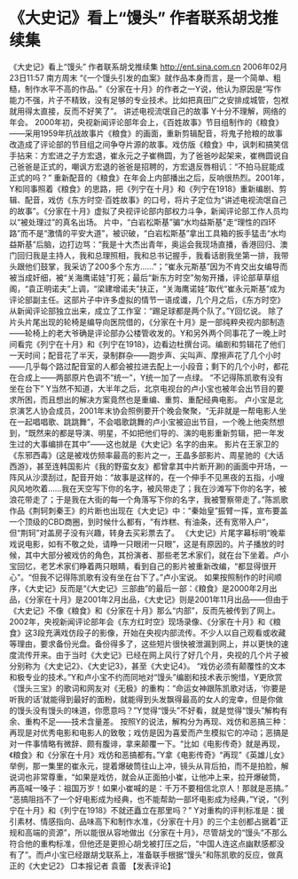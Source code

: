 # 《大史记》看上“馒头” 作者联系胡戈推续集

《大史记》看上“馒头” 作者联系胡戈推续集
http://ent.sina.com.cn 2006年02月23日11:57 南方周末
“《一个馒头引发的血案》就作品本身而言，是一个简单、粗糙，制作水平不高的作品。”《分家在十月》的作者之一Y说，他认为原因是“写作能力不强，片子不精致，没有足够的专业技术。比如把真田广之安排成城管，包袱就用得太直接，反而不好笑了”。
讲述电视流氓自己的故事
Y十分不理解，网络的年会。
2000年初，央视新闻评论部年会上，《百姓故事》节目组制作的《粮食》——采用1959年抗战故事片《粮食》的画面，重新剪辑配音，将鬼子抢粮的故事改造成了评论部的节目组之间争夺片源的故事。戏仿版《粮食》中，讽刺和搞笑信手拈来：方宏进之子方宏退，崔永元之子崔椭圆，为了爸爸吵起架来，崔椭圆说自己爸爸是正式的，嘲讽方宏退的爸爸是招聘的，方宏退反唇相讥：“不拍马屁能成正式的吗？”
重新配音的《粮食》在年会上内部播出之后，反响很热烈。2001年，Y和同事照着《粮食》的思路，把《列宁在十月》和《列宁在1918》重新编剧、剪辑、配音，戏仿《东方时空·百姓故事》的口号，将片子定位为“讲述电视流氓自己的故事”。《分家在十月》虚拟了央视评论部内部权力斗争，新闻评论部工作人员均以“被处理过”的真名出场。
片中，“白岩松斯基”骗“水均益斯基”走“理性的四环路”而不是“激情的平安大道”，被识破，“白岩松斯基”拿出工具箱的扳手猛击“水均益斯基”后脑，边打边骂：“我是十大杰出青年，奥运会我现场直播，香港回归、澳门回归我是主持人，我和总理照相，我和总书记握手，我看话剧我坐第一排，我带头跟他们鼓掌，我采访了200多个东方……”；“崔永元斯基”因为不肯交出女编导而被当成奸细，被“关海鹰诺娃”打死；最后“新东方时空”匆匆开播，评论部草草组阁，“袁正明诺夫”上调，“梁建增诺夫”扶正，“关海鹰诺娃”取代“崔永元斯基”成为评论部副主任。这部片子中许多虚拟的情节一语成谶，几个月之后，《东方时空》从新闻评论部独立出来，成立了工作室：“踢足球都是两个队了。”Y回忆说。
除了片头片尾出现的轮椅是编导向医院借的，《分家在十月》是一部纯粹央视内部制造——轮椅上的老大爷确是评论部办公楼管收发的。Y和另外两个同事花了一晚上时间看完《列宁在十月》和《列宁在1918》，边看边杜撰台词。编剧和剪辑花了他们一天时间；配音花了半天，录制群杂——跑步声、尖叫声、摩擦声花了几个小时——几乎每个路过配音室的人都会被拉进去配上一小段音；剩下的几个小时，都花在合成上——两部原片色调不“统一”，Y统一加了一点绿。
“不记得陈凯歌有没有坐在台下”
Y当然不知道，大半年之后，北京电视台的卢小宝也被年会出节目的要求所困，而且想出的解决方案竟然也是重编、重剪、重配经典电影。
卢小宝是北京演艺人协会成员，2001年末协会照例要开个晚会聚聚，“无非就是一帮电影人坐在一起唱唱歌、跳跳舞”，不会唱歌跳舞的卢小宝被迫出节目，一个晚上他突然想到，“既然来的都是导演、明星，不如把他们导的、演的电影重新剪辑，把一年发生过的大事编排在其中”——这也就是《大史记》名字的由来。
影片在王家卫的《东邪西毒》(这是被戏仿频率最高的影片之一，王晶多部影片、周星驰的《大话西游》，甚至连韩国影片《我的野蛮女友》都曾拿其中片断开涮)的画面中开场，一阵风从沙漠刮过，配音开始：“故事是这样的，在一个伸手不见黑夜的五指，小嗖风风地吹着……我在天空写下你的名字，被风带走了；我在沙滩写下你的名字，被浪花带走了；于是我在大街的每一个角落写下你的名字，我被警察带走了。”陈凯歌作品《荆轲刺秦王》的片断也出现在《大史记》中：“秦始皇”振臂一挥，宣布要盖一个顶级的CBD商圈，到时候什么都有，“有炸糕、有油条，还有宽带入户”，但“荆轲”对盖房子没有兴趣，转身去买彩票去了。
《大史记》片尾字幕标明“晚辈戏说电影，如有不敬之处，请睁一只眼闭一只眼”，这是有原因的。片子播放的时候，其中大部分被戏仿的角色，其扮演者、那些老艺术家们，就在台下坐着。卢小宝回忆，老艺术家们睁着两只眼睛，看到自己的影片被重新改编，“都显得很开心”。“但我不记得陈凯歌有没有坐在台下了。”卢小宝说。
如果按照制作的时间顺序，《大史记》反而是“《大史记》三部曲”的最后一部：《粮食》是2000年2月出品，《分家在十月》是2001年2月出品，《大史记》则是2001年11月出品——但由于《大史记》不像《粮食》和《分家在十月》那么“内部”，反而先被传到了网上。2002年，央视新闻评论部年会《东方红时空》现场录像、《分家在十月》和《粮食》这3段充满戏仿段子的影像，开始在央视内部流传。不少人以自己观看或收藏等理由，要求备份光盘。备份得多了，这些短片很快被泄漏到网上，并以更快的速度流传开来。由于当时《大史记》已经在网上风行了好几个月，央视的几个片子被分别称为《大史记2》、《大史记3》，甚至《大史记4》。
“戏仿必须有颠覆性的文本和极专业的技术。”Y和卢小宝不约而同地对“馒头”编剧和技术表示惋惜，Y更欣赏《馒头三宝》的歌词和网友对《无极》的重构：“命运女神跟陈凯歌对话，‘你要是听我的话’就能得到最好的面粉，就能得到头发飘得最高的女人的宠幸，但是你做的馒头没有馒头的味道，你愿意吗？”Y觉得“馒头”不好看，就是觉得“馒头”解构有余、重构不足——技术含量差。
按照Y的说法，解构分为再现、戏仿和恶搞三种：再现是对优秀电影和电影人的致敬；戏仿是因为喜爱而产生模拟它的冲动；恶搞是对一件事情略有微辞、颇有腹诽，拿来颠覆一下。“比如《电影传奇》就是再现，《粮食》和《分家在十月》戏仿和恶搞都有。”Y拿《电影传奇》“再现”《英雄儿女》举例，那一集里的崔永元，提着爆破筒往山上冲，镜头从背后拍，而不是拍脸，解说词也非常尊重，“如果是戏仿，就会从正面拍小崔，让他冲上来，拉开爆破筒，再高喊一嗓子：祖国万岁！如果小崔喊的是：千万不要相信北京人！那就是恶搞。”
“恶搞阻挡不了一个好电影成为经典，也不能帮助一部坏电影成为经典，”Y说，“《列宁在十月》和《列宁在1918》不就还矗立在那里吗？”
Y对重构的评判标准是：援引素材、情感指向、品味高下和制作水准，《分家在十月》的三个主创都占据着“正规和高端的资源”，所以能很从容地做出《分家在十月》，尽管胡戈的“馒头”不那么符合他的重构标准，但他还是更担心胡戈被打压之后，“中国人连这点幽默感都没有了”。而卢小宝已经跟胡戈联系上，准备联手根据“馒头”和陈凯歌的反应，做真正的《大史记2》
□本报记者 袁蕾
【发表评论】 

